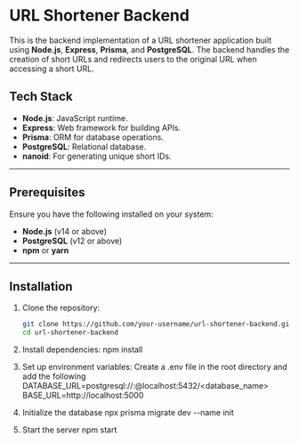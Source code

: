 # URL Shortener Backend

This is the backend implementation of a URL shortener application built using **Node.js**, **Express**, **Prisma**, and **PostgreSQL**. The backend handles the creation of short URLs and redirects users to the original URL when accessing a short URL.



## Tech Stack

- **Node.js**: JavaScript runtime.
- **Express**: Web framework for building APIs.
- **Prisma**: ORM for database operations.
- **PostgreSQL**: Relational database.
- **nanoid**: For generating unique short IDs.

---

## Prerequisites

Ensure you have the following installed on your system:

- **Node.js** (v14 or above)
- **PostgreSQL** (v12 or above)
- **npm** or **yarn**

---

## Installation

1. Clone the repository:
   ```bash
   git clone https://github.com/your-username/url-shortener-backend.git
   cd url-shortener-backend

2. Install dependencies:
    npm install

3. Set up environment variables: Create a .env file in the root directory and add the following
    DATABASE_URL=postgresql://<username>:<password>@localhost:5432/<database_name>
    BASE_URL=http://localhost:5000

4. Initialize the database
    npx prisma migrate dev --name init

5.  Start the server
        npm start


